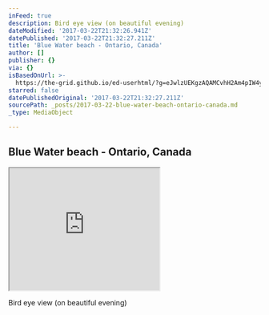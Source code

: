 ```yaml
---
inFeed: true
description: Bird eye view (on beautiful evening)
dateModified: '2017-03-22T21:32:26.941Z'
datePublished: '2017-03-22T21:32:27.211Z'
title: 'Blue Water beach - Ontario, Canada'
author: []
publisher: {}
via: {}
isBasedOnUrl: >-
  https://the-grid.github.io/ed-userhtml/?g=eJwlzUEKgzAQAMCvhH2Am4pIW4yH3qUI7aFHMWuy1RDZRPP9HjofmI4XmQKpJLMBn_Oe7ohW-KTKxeg2quYYcOGN0KJ-FPk8x4nr46vHsOrX-3ahNQ9DnXAXOpkKqMI2ewNto0F5Yuezgeaqoe_wn_U_VZ8nEw
starred: false
datePublishedOriginal: '2017-03-22T21:32:27.211Z'
sourcePath: _posts/2017-03-22-blue-water-beach-ontario-canada.md
_type: MediaObject

---
```

## Blue Water beach - Ontario, Canada

<iframe src="https://the-grid.github.io/ed-userhtml/?g=eJwlzUEKgzAQAMCvhH2Am4pIW4yH3qUI7aFHMWuy1RDZRPP9HjofmI4XmQKpJLMBn_Oe7ohW-KTKxeg2quYYcOGN0KJ-FPk8x4nr46vHsOrX-3ahNQ9DnXAXOpkKqMI2ewNto0F5Yuezgeaqoe_wn_U_VZ8nEw" height="244" style=""></iframe>

Bird eye view (on beautiful evening)